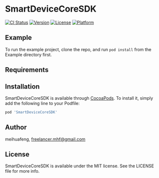 # SmartDeviceCoreSDK

[![CI Status](https://img.shields.io/travis/meihuafeng/SmartDeviceCoreSDK.svg?style=flat)](https://travis-ci.org/meihuafeng/SmartDeviceCoreSDK)
[![Version](https://img.shields.io/cocoapods/v/SmartDeviceCoreSDK.svg?style=flat)](https://cocoapods.org/pods/SmartDeviceCoreSDK)
[![License](https://img.shields.io/cocoapods/l/SmartDeviceCoreSDK.svg?style=flat)](https://cocoapods.org/pods/SmartDeviceCoreSDK)
[![Platform](https://img.shields.io/cocoapods/p/SmartDeviceCoreSDK.svg?style=flat)](https://cocoapods.org/pods/SmartDeviceCoreSDK)

## Example

To run the example project, clone the repo, and run `pod install` from the Example directory first.

## Requirements

## Installation

SmartDeviceCoreSDK is available through [CocoaPods](https://cocoapods.org). To install
it, simply add the following line to your Podfile:

```ruby
pod 'SmartDeviceCoreSDK'
```

## Author

meihuafeng, freelancer.mhf@gmail.com

## License

SmartDeviceCoreSDK is available under the MIT license. See the LICENSE file for more info.
